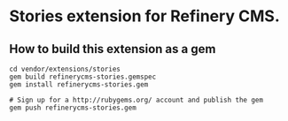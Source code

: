 # Stories extension for Refinery CMS.

## How to build this extension as a gem

    cd vendor/extensions/stories
    gem build refinerycms-stories.gemspec
    gem install refinerycms-stories.gem

    # Sign up for a http://rubygems.org/ account and publish the gem
    gem push refinerycms-stories.gem